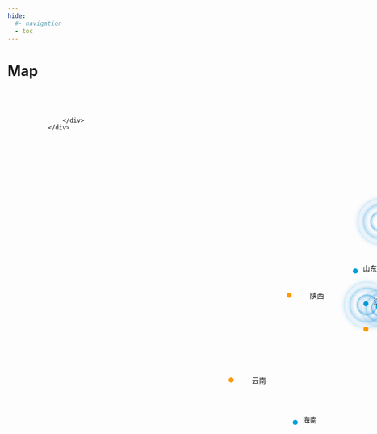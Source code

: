 ```yaml
---
hide:
  #- navigation
  - toc
---
```

# Map

<head>
<meta http-equiv="Content-Type" content="text/html; charset=utf-8" />
<title>旅游地图</title>
</head>

<body>

<style type="text/css">
*{margin:0;padding:0;list-style-type:none;}
a,img{border:0;text-decoration:none;}

.clearfix:after{visibility:hidden;display:block;font-size:0;content:" ";clear:both;height:0}
*html .clearfix{height:1%}


.map-service{position:relative;height:760px;background:url(img/map_balck_whole_bg.jpg) center no-repeat}
.map-service-right{margin-left:80px;padding-top:60px}
.china-map{width:748px;height:618px;background:url(img/map_black_bg.png) center no-repeat;position:relative;}
.region-list{position:absolute;left:0;top:0}

@-webkit-keyframes warn{
0%{-webkit-transform:scale(0);transform:scale(0);opacity:1}
100%{-webkit-transform:scale(1);transform:scale(1);opacity:0}
}
@-moz-keyframes warn{
0%{-moz-transform:scale(0);transform:scale(0);opacity:1}
100%{-moz-transform:scale(1);transform:scale(1);opacity:0}
}
@-o-keyframes warn{
0%{-o-transform:scale(0);transform:scale(0);opacity:1}
100%{-o-transform:scale(1);transform:scale(1);opacity:0}
}
@keyframes warn{
0%{-webkit-transform:scale(0);-moz-transform:scale(0);-o-transform:scale(0);transform:scale(0);opacity:1}
100%{-webkit-transform:scale(1);-moz-transform:scale(1);-o-transform:scale(1);transform:scale(1);opacity:0}
}
.area-box .dot{position:absolute;left:0;width:10px;height:10px;-webkit-border-radius:50%;-moz-border-radius:50%;border-radius:50%;background:#a2a9b4;opacity:1;filter:alpha(opacity=100)}
.area-box .pulse{position:absolute;top:-28px;left:-28px;height:66px;width:66px;border:2px solid #b7b7b7;-webkit-border-radius:48px;-moz-border-radius:48px;border-radius:48px;-webkit-box-shadow:0 0 4px #82878f,0 0 10px #82878f inset;-moz-box-shadow:0 0 4px #82878f,0 0 10px #82878f inset;box-shadow:0 0 4px #82878f,0 0 10px #82878f inset;opacity:.12;filter:alpha(opacity=0);-webkit-animation:warn 2s ease-out both;-moz-animation:warn 2s ease-out both;-o-animation:warn 2s ease-out both;animation:warn 2s ease-out both;-webkit-animation-iteration-count:infinite;-moz-animation-iteration-count:infinite;-o-animation-iteration-count:infinite;animation-iteration-count:infinite;background:0 0}
.area-box .delay-01{-webkit-animation-delay:0;-moz-animation-delay:0;-o-animation-delay:0;animation-delay:0}
.area-box .delay-02{-webkit-animation-delay:.4s;-moz-animation-delay:.4s;-o-animation-delay:.4s;animation-delay:.4s}
.area-box .delay-03{-webkit-animation-delay:.8s;-moz-animation-delay:.8s;-o-animation-delay:.8s;animation-delay:.8s}
.area-box .delay-04{-webkit-animation-delay:1.2s;-moz-animation-delay:1.2s;-o-animation-delay:1.2s;animation-delay:1.2s}
.area-box .delay-05{-webkit-animation-delay:1.6s;-moz-animation-delay:1.6s;-o-animation-delay:1.6s;animation-delay:1.6s}
.area-box .delay-06{-webkit-animation-delay:2s;-moz-animation-delay:2s;-o-animation-delay:2s;animation-delay:2s}
.area-box .delay-07{-webkit-animation-delay:2.4s;-moz-animation-delay:2.4s;-o-animation-delay:2.4s;animation-delay:2.4s}
.area-box .delay-08{-webkit-animation-delay:-.4s;-moz-animation-delay:-.4s;-o-animation-delay:-.4s;animation-delay:-.4s}
.area-box .delay-09{-webkit-animation-delay:-.8s;-moz-animation-delay:-.8s;-o-animation-delay:-.8s;animation-delay:-.8s}
.area-box .delay-10{-webkit-animation-delay:-1.2s;-moz-animation-delay:-1.2s;-o-animation-delay:-1.2s;animation-delay:-1.2s}
.area-box .delay-11{-webkit-animation-delay:4s;-moz-animation-delay:4s;-o-animation-delay:4s;animation-delay:4s}
.region-list.active .area-box .dot{background:#009fd9}
.region-list.active .area-box .pulse{border-color:#009fd9;top:-39px;left:-39px;height:88px;width:88px;-webkit-box-shadow:0 0 12px #0080d9,0 0 20px #0080d9 inset;-moz-box-shadow:0 0 12px #0080d9,0 0 20px #0080d9 inset;box-shadow:0 0 12px #0080d9,0 0 20px #0080d9 inset}
.region-list.waite .area-box .dot{background:#f90}
.region-list.waite .area-box .pulse{border-color:#f90}
.show-regin{position:absolute;left:2px;height:0;top:0;width:11px;opacity:0;-o-transition:all .5s ease-in-out;-webkit-transition:all .5s ease-in-out;-moz-transition:all .5s ease-in-out;transition:all .5s ease-in-out}
.online-node .show-regin,.region-list:hover .show-regin,.underline-node .show-regin,.waite-node .show-regin{height:127px;opacity:1}
.show-regin span{width:80px;position:absolute;left:8px;top:-11px;padding:6px 10px;font-size:14px;color:#ccc;-moz-border-radius:2px;-webkit-border-radius:2px;border-radius:2px;text-align:center;white-space:nowrap;}
.postition-10 .show-regin span{left:0}
.postition-6 .show-regin span{left:-72px}
.area-box{z-index:77}
.show-regin{z-index:66}
.region-list.active .show-regin span{position:relative;color:#ccc}
.region-list.waite .show-regin span{color:#ccc}
.postition-1{left:302px;top:308px}
.postition-2{left:401px;top:403px}
.postition-3{left:358px;top:516px}
.postition-4{left:473px;top:348px}
.postition-5{left:526px;top:394px}
.postition-6{left:526px;top:515px}
.postition-7{left:652px;top:200px}
.postition-7.region-list.active .area-box .pulse{top:-50px;left:-50px;width:110px;height:110px;-webkit-border-radius:50%;-moz-border-radius:50%;border-radius:50%}
.postition-8{left:559px;top:229px}
.postition-9{left:625px;top:365px}
.postition-9.region-list.active .area-box .pulse{top:-50px;left:-50px;width:110px;height:110px;-webkit-border-radius:50%;-moz-border-radius:50%;border-radius:50%}
.postition-10{left:554px;top:539px}
.postition-11{left:604px;top:300px}
.postition-12{left:485px;top:600px}
.postition-13{left:470px;top:250px}
.postition-14{left:650px;top:371px}
.postition-15{left:625px;top:415px}
.douhao{width:0}
</style>

<div class="map-service">
	<div class="map-service-right">
		<div class="china-map">
			<!--<div class="region-list postition-1">
				<div class="area-box">
					<span class="dot"></span>
					<span class="pulse delay-01"></span>
					<span class="pulse delay-02"></span>
				</div>
			</div>
			<div class="region-list active postition-2 online-node">
				<div class="area-box"><span class="dot"></span><span class="pulse delay-06"></span>
					<span class="pulse delay-05"></span>
					<span class="pulse delay-04"></span></div>
				<div class="show-regin"><span>四川</span></div>
			</div>-->
			<div class="region-list waite postition-3 waite-node">
				<div class="area-box"><span class="dot"></span><span class="pulse delay-01"></span>
					<span class="pulse delay-01"></span>
          <span class="pulse delay-02"></span>
					</div>
        <div class="show-regin"><span><a href="https://love.cscottage.top/trip/yunnan/dali/">云南</a></span></div>
			</div>
			<div class="region-list waite postition-4 waite-node">
				<div class="area-box"><span class="dot"></span><span class="pulse delay-01"></span>
					<span class="pulse delay-02"></span>
					</div>
				<div class="show-regin"><span><a href="http://love.cscottage.top/trip/shanxi/xian/">陕西</a></span></div>
			</div>
			<!--<div class="region-list active postition-5 online-node">
				<div class="area-box"><span class="dot"></span><span class="pulse delay-06"></span>
					<span class="pulse delay-05"></span>
					<span class="pulse delay-04"></span></div>
				<div class="show-regin"><span>湖北</span></div>
			</div>
			 <div class="region-list active postition-6 online-node">
				<div class="area-box"><span class="dot"></span><span class="pulse delay-06"></span>
					<span class="pulse delay-05"></span>
					<span class="pulse delay-04"></span></div>
				<div class="show-regin"><span>广东</span></div>
			</div>
			<div class="region-list active postition-13 online-node">
				<div class="area-box"><span class="dot"></span><span class="pulse delay-04"></span>
					<span class="pulse delay-05"></span>
					<span class="pulse delay-03"></span></div>
				<div class="show-regin"><span>内蒙古</span></div>
			</div>-->
			<div class="region-list  active  postition-11 online-node">
				<div class="area-box"><span class="dot"></span><span class="pulse delay-06"></span>
					<span class="pulse delay-05"></span>
					<span class="pulse delay-04"></span></div>
				<div class="show-regin"><span><a href="http://love.cscottage.top/trip/shandong/qingdao/">山东</a></span></div>
			</div>
			<div class="region-list active postition-7 online-node">
				<div class="area-box"><span class="dot"></span><span class="pulse delay-10"></span>
					<span class="pulse delay-09"></span>
					<span class="pulse delay-08"></span></div>
				<div class="show-regin"><span><a href="http://love.cscottage.top/trip/liaoning/dalian/">辽宁</a></span></div>
			</div>
			<!--<div class="region-list active postition-8 online-node">
				<div class="area-box"><span class="dot"></span><span class="pulse delay-06"></span>
					<span class="pulse delay-05"></span>
					<span class="pulse delay-04"></span></span></div>
				<div class="show-regin"><span>北京</span></div>
			</div>-->
			<div class="region-list active postition-9 online-node">
				<div class="area-box"><span class="dot"></span><span class="pulse delay-10"></span>
					<span class="pulse delay-09"></span>
					<span class="pulse delay-08"></span></div>
				<div class="show-regin"><span><a href="http://love.cscottage.top/trip/jiangsu/suzhou/">江苏</a></span></div>
			</div>
			<!--<div class="region-list active postition-10 online-node">
				<div class="area-box"><span class="dot"></span><span class="pulse delay-06"></span>
					<span class="pulse delay-05"></span>
					<span class="pulse delay-04"></span></div>
				<div class="show-regin"><span>香港</span></div>
			</div>-->
      <div class="region-list active postition-12 online-node">
				<div class="area-box"><span class="dot"></span><span class="pulse delay-06"></span>
					<span class="pulse delay-05"></span>
					<span class="pulse delay-04"></span></div>
				<div class="show-regin"><span><a href="http://love.cscottage.top/trip/hainan/sanya/">海南</a></span></div>
			</div>
      <div class="region-list active postition-14 online-node">
				<div class="area-box"><span class="dot"></span><span class="pulse delay-10"></span>
					<span class="pulse delay-09"></span>
					<span class="pulse delay-08"></span></div>
				<div class="show-regin"><span><a href="http://love.cscottage.top/trip/shanghai/shanghai/">上海</a></span></div>
			</div>
      <div class="region-list waite postition-15 waite-node">
				<div class="area-box"><span class="dot"></span><span class="pulse delay-01"></span>
					<span class="pulse delay-02"></span>
					</div>
				<div class="show-regin"><span><a href="http://love.cscottage.top/trip/zhejiang/hangzhou/">浙江</a></span></div>
			</div>
	
		</div>
	</div>
</div>

<div style="text-align:center;clear:both">
<script src="/gg_bd_ad_720x90.js" type="text/javascript"></script>
<script src="/follow.js" type="text/javascript"></script>
</div>

</body>
</html>